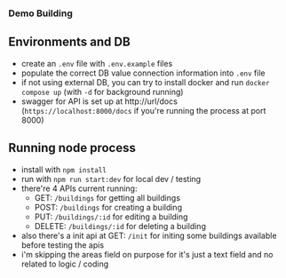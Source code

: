 ### Demo Building

## Environments and DB

- create an `.env` file with `.env.example` files
- populate the correct DB value connection information into `.env` file
- if not using external DB, you can try to install docker and run `docker compose up` (with `-d` for background running)
- swagger for API is set up at http://url/docs (`https://localhost:8000/docs` if you're running the process at port 8000)

## Running node process

- install with `npm install`
- run with `npm run start:dev` for local dev / testing
- there're 4 APIs current running:
  - GET: `/buildings` for getting all buildings
  - POST: `/buildings` for creating a building
  - PUT: `/buildings/:id` for editing a building
  - DELETE: `/buildings/:id` for deleting a building
- also there's a init api at GET: `/init` for initing some buildings available before testing the apis
- i'm skipping the areas field on purpose for it's just a text field and no related to logic / coding
